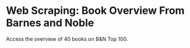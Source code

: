 # Web Scraping: Book Overview From Barnes and Noble
Access the overview of 40 books on B&N Top 100.
